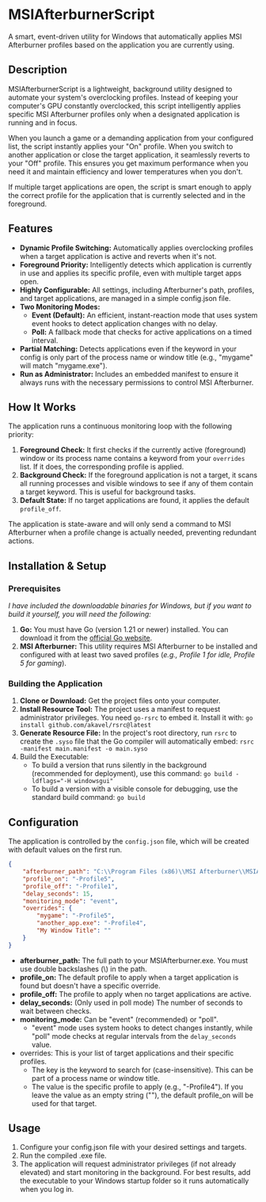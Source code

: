 # MSIAfterburnerScript
A smart, event-driven utility for Windows that automatically applies MSI Afterburner profiles based on the application you are currently using.

## Description
MSIAfterburnerScript is a lightweight, background utility designed to automate your system's overclocking profiles. Instead of keeping your computer's GPU constantly overclocked, this script intelligently applies specific MSI Afterburner profiles only when a designated application is running and in focus.

When you launch a game or a demanding application from your configured list, the script instantly applies your "On" profile. When you switch to another application or close the target application, it seamlessly reverts to your "Off" profile. This ensures you get maximum performance when you need it and maintain efficiency and lower temperatures when you don't.

If multiple target applications are open, the script is smart enough to apply the correct profile for the application that is currently selected and in the foreground.

## Features
* **Dynamic Profile Switching:** Automatically applies overclocking profiles when a target application is active and reverts when it's not.
* **Foreground Priority:** Intelligently detects which application is currently in use and applies its specific profile, even with multiple target apps open.
* **Highly Configurable:** All settings, including Afterburner's path, profiles, and target applications, are managed in a simple config.json file.
* **Two Monitoring Modes:**
    * **Event (Default):** An efficient, instant-reaction mode that uses system event hooks to detect application changes with no delay.
    * **Poll:** A fallback mode that checks for active applications on a timed interval.
* **Partial Matching:** Detects applications even if the keyword in your config is only part of the process name or window title (e.g., "mygame" will match "mygame.exe").
* **Run as Administrator:** Includes an embedded manifest to ensure it always runs with the necessary permissions to control MSI Afterburner.

## How It Works
The application runs a continuous monitoring loop with the following priority:

1. **Foreground Check:** It first checks if the currently active (foreground) window or its process name contains a keyword from your `overrides` list. If it does, the corresponding profile is applied.
2. **Background Check:** If the foreground application is not a target, it scans all running processes and visible windows to see if any of them contain a target keyword. This is useful for background tasks.
3. **Default State:** If no target applications are found, it applies the default `profile_off`.

The application is state-aware and will only send a command to MSI Afterburner when a profile change is actually needed, preventing redundant actions.

## Installation & Setup
### Prerequisites
_I have included the downloadable binaries for Windows, but if you want to build it yourself, you will need the following:_
1. **Go:** You must have Go (version 1.21 or newer) installed. You can download it from the [official Go website](https://go.dev/dl/).
2. **MSI Afterburner:** This utility requires MSI Afterburner to be installed and configured with at least two saved profiles (_e.g., Profile 1 for idle, Profile 5 for gaming_).

### Building the Application
1. **Clone or Download:** Get the project files onto your computer. 
2. **Install Resource Tool:** The project uses a manifest to request administrator privileges. You need `go-rsrc` to embed it. Install it with:
`go install github.com/akavel/rsrc@latest`
3. **Generate Resource File:** In the project's root directory, run `rsrc` to create the `.syso` file that the Go compiler will automatically embed:
`rsrc -manifest main.manifest -o main.syso`
4. Build the Executable:
   * To build a version that runs silently in the background (recommended for deployment), use this command:
`go build -ldflags="-H windowsgui"`
   * To build a version with a visible console for debugging, use the standard build command:
`go build`

## Configuration
The application is controlled by the `config.json` file, which will be created with default values on the first run.

```json
{
    "afterburner_path": "C:\\Program Files (x86)\\MSI Afterburner\\MSIAfterburner.exe",
    "profile_on": "-Profile5",
    "profile_off": "-Profile1",
    "delay_seconds": 15,
    "monitoring_mode": "event",
    "overrides": {
        "mygame": "-Profile5",
        "another_app.exe": "-Profile4",
        "My Window Title": ""
    }
}
```

* **afterburner_path:** The full path to your MSIAfterburner.exe. You must use double backslashes (\\) in the path.
* **profile_on:** The default profile to apply when a target application is found but doesn't have a specific override.
* **profile_off:** The profile to apply when no target applications are active.
* **delay_seconds:** (Only used in poll mode) The number of seconds to wait between checks.
* **monitoring_mode:** Can be "event" (recommended) or "poll". 
  * "event" mode uses system hooks to detect changes instantly, while "poll" mode checks at regular intervals from the `delay_seconds` value.
* overrides: This is your list of target applications and their specific profiles.
    * The key is the keyword to search for (case-insensitive). This can be part of a process name or window title. 
    * The value is the specific profile to apply (e.g., "-Profile4"). If you leave the value as an empty string (""), the default profile_on will be used for that target.
## Usage
1. Configure your config.json file with your desired settings and targets.
2. Run the compiled .exe file.
3. The application will request administrator privileges (if not already elevated) and start monitoring in the background.
For best results, add the executable to your Windows startup folder so it runs automatically when you log in.
